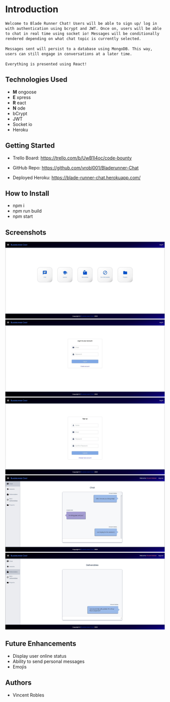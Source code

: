 # Introduction

    Welcome to Blade Runner Chat! Users will be able to sign up/ log in with authentication using bcrypt and JWT. Once on, users will be able to chat in real time using socket io! Messages will be conditionally rendered depending on what chat topic is currently selected.

    Messages sent will persist to a database using MongoDB. This way, users can still engage in conversations at a later time.

    Everything is presented using React!

## Technologies Used

- **M** ongoose
- **E** xpress
- **R** eact
- **N** ode
- bCrypt
- JWT
- Socket io
- Heroku

## Getting Started

- Trello Board:
  https://trello.com/b/UwB1l4oc/code-bounty

- GitHub Repo:
  https://github.com/vrobl001/Bladerunner-Chat

- Deployed Heroku:
  https://blade-runner-chat.herokuapp.com/

## How to Install

- npm i
- npm run build
- npm start

## Screenshots

![Alt text](/public/screenshots/homepage.jpg)
![Alt text](/public/screenshots/login.jpg)
![Alt text](/public/screenshots/signup.jpg)
![Alt text](/public/screenshots/chat.jpg)
![Alt text](/public/screenshots/deliverables.jpg)

## Future Enhancements

- Display user online status
- Ability to send personal messages
- Emojis

## Authors

- Vincent Robles
